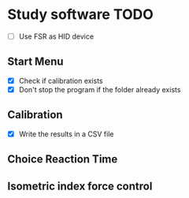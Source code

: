 # Study software TODO

- [ ] Use FSR as HID device

## Start Menu
- [x] Check if calibration exists
- [x] Don't stop the program if the folder already exists

## Calibration
- [x] Write the results in a CSV file

## Choice Reaction Time


## Isometric index force control